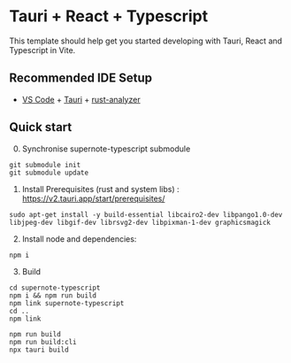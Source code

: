 # Tauri + React + Typescript

This template should help get you started developing with Tauri, React and Typescript in Vite.

## Recommended IDE Setup

- [VS Code](https://code.visualstudio.com/) + [Tauri](https://marketplace.visualstudio.com/items?itemName=tauri-apps.tauri-vscode) + [rust-analyzer](https://marketplace.visualstudio.com/items?itemName=rust-lang.rust-analyzer)

## Quick start

0. Synchronise supernote-typescript submodule

```
git submodule init
git submodule update
```

1. Install Prerequisites (rust and system libs) : https://v2.tauri.app/start/prerequisites/

```
sudo apt-get install -y build-essential libcairo2-dev libpango1.0-dev libjpeg-dev libgif-dev librsvg2-dev libpixman-1-dev graphicsmagick
```

2. Install node and dependencies:

```
npm i
```

3. Build

```
cd supernote-typescript
npm i && npm run build
npm link supernote-typescript
cd ..
npm link

npm run build
npm run build:cli
npx tauri build
```
